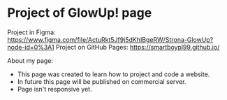 # Project of GlowUp! page
Project in Figma: https://www.figma.com/file/ActuRkt5Jf9j5dKhIBgeRW/Strona-GlowUp?node-id=0%3A1
Project on GitHub Pages: https://smartboypl99.github.io/

About my page:
  - This page was created to learn how to project and code a website. 
  - In future this page will be published on commercial server.
  - Page isn't responsive yet.


